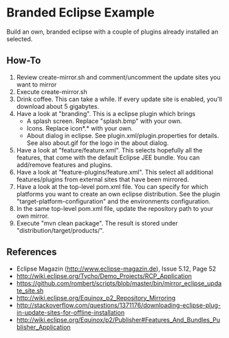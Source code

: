 # Branded Eclipse Example

Build an own, branded eclipse with a couple of plugins already installed an selected.

## How-To

1. Review create-mirror.sh and comment/uncomment the update sites you want to mirror
2. Execute create-mirror.sh
3. Drink coffee. This can take a while. If every update site is enabled, you'll download about 5 gigabytes.
4. Have a look at "branding". This is a eclipse plugin which brings
    * A splash screen. Replace "splash.bmp" with your own.
    * Icons. Replace icon*.* with your own.
    * About dialog in eclipse. See plugin.xml/plugin.properties for details. See also about.gif for the logo
      in the about dialog.
5. Have a look at "feature/feature.xml". This selects hopefully all the features, that come with the default
Eclipse JEE bundle. You can add/remove features and plugins.
6. Have a look at "feature-plugins/feature.xml". This select all additional features/plugins from external sites
that have been mirrored.
7. Have a look at the top-level pom.xml file. You can specify for which platforms you want to create an
own eclipse distribution. See the plugin "target-platform-configuration" and the environments configuration.
8. In the same top-level pom.xml file, update the repository path to your own mirror.
9. Execute "mvn clean package". The result is stored under "distribution/target/products/".


## References

* Eclipse Magazin (http://www.eclipse-magazin.de), Issue 5.12, Page 52
* http://wiki.eclipse.org/Tycho/Demo_Projects/RCP_Application
* https://github.com/rombert/scripts/blob/master/bin/mirror_eclipse_update_site.sh
* http://wiki.eclipse.org/Equinox_p2_Repository_Mirroring
* http://stackoverflow.com/questions/1371176/downloading-eclipse-plug-in-update-sites-for-offline-installation
* http://wiki.eclipse.org/Equinox/p2/Publisher#Features_And_Bundles_Publisher_Application

